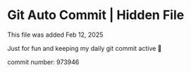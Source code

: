 # Git Auto Commit | Hidden File

This file was added Feb 12, 2025

Just for fun and keeping my daily git commit active 🤪

commit number: 973946
